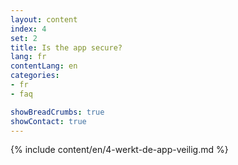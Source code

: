 ```yaml
---
layout: content
index: 4
set: 2
title: Is the app secure?
lang: fr
contentLang: en
categories:
- fr
- faq

showBreadCrumbs: true
showContact: true
---
```

{% include content/en/4-werkt-de-app-veilig.md %}
